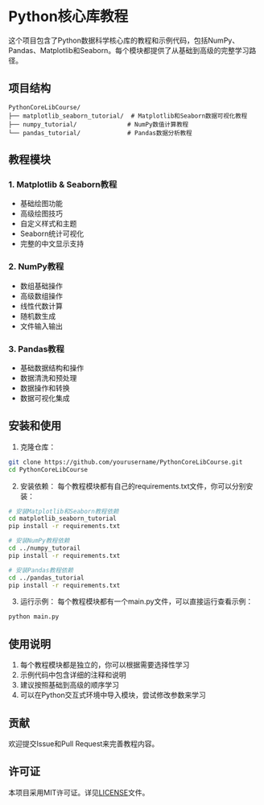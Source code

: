 # Python核心库教程

这个项目包含了Python数据科学核心库的教程和示例代码，包括NumPy、Pandas、Matplotlib和Seaborn。每个模块都提供了从基础到高级的完整学习路径。

## 项目结构

```
PythonCoreLibCourse/
├── matplotlib_seaborn_tutorial/  # Matplotlib和Seaborn数据可视化教程
├── numpy_tutorial/              # NumPy数值计算教程
└── pandas_tutorial/             # Pandas数据分析教程
```

## 教程模块

### 1. Matplotlib & Seaborn教程
- 基础绘图功能
- 高级绘图技巧
- 自定义样式和主题
- Seaborn统计可视化
- 完整的中文显示支持

### 2. NumPy教程
- 数组基础操作
- 高级数组操作
- 线性代数计算
- 随机数生成
- 文件输入输出

### 3. Pandas教程
- 基础数据结构和操作
- 数据清洗和预处理
- 数据操作和转换
- 数据可视化集成

## 安装和使用

1. 克隆仓库：
```bash
git clone https://github.com/yourusername/PythonCoreLibCourse.git
cd PythonCoreLibCourse
```

2. 安装依赖：
每个教程模块都有自己的requirements.txt文件，你可以分别安装：
```bash
# 安装Matplotlib和Seaborn教程依赖
cd matplotlib_seaborn_tutorial
pip install -r requirements.txt

# 安装NumPy教程依赖
cd ../numpy_tutorail
pip install -r requirements.txt

# 安装Pandas教程依赖
cd ../pandas_tutorial
pip install -r requirements.txt
```

3. 运行示例：
每个教程模块都有一个main.py文件，可以直接运行查看示例：
```bash
python main.py
```

## 使用说明

1. 每个教程模块都是独立的，你可以根据需要选择性学习
2. 示例代码中包含详细的注释和说明
3. 建议按照基础到高级的顺序学习
4. 可以在Python交互式环境中导入模块，尝试修改参数来学习

## 贡献

欢迎提交Issue和Pull Request来完善教程内容。

## 许可证

本项目采用MIT许可证。详见[LICENSE](LICENSE)文件。
